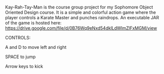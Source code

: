 Kay-Rah-Tay-Man is the course group project for my Sophomore Object Oriented Design course. 
It is a simple and colorful action game where the player controls a Karate Master
and punches raindrops. An executable JAR of the game is hosted here:
https://drive.google.com/file/d/0B76Wq9eNxd54dklLdWlmZlFxMGM/view

CONTROLS:

A and D to move left and right

SPACE to jump

Arrow keys to kick
